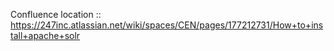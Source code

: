 Confluence location :: https://247inc.atlassian.net/wiki/spaces/CEN/pages/177212731/How+to+install+apache+solr
